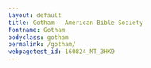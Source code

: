 ```yaml
---
layout: default
title: Gotham - American Bible Society
fontname: Gotham
bodyclass: gotham
permalink: /gotham/
webpagetest_id: 160824_MT_3HK9
---
```

